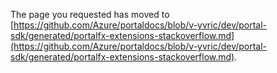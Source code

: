 <!-- TODO:  deprecate this document by removing it.  It has been  replaced by portalfx-extensions-stackoverflow.md -->

The page you requested has moved to [https://github.com/Azure/portaldocs/blob/v-yvric/dev/portal-sdk/generated/portalfx-extensions-stackoverflow.md](https://github.com/Azure/portaldocs/blob/v-yvric/dev/portal-sdk/generated/portalfx-extensions-stackoverflow.md). 

<!--Original content 
gitdown": "contents", "maxLevel": 2}

gitdown": "include-file", "file": "./portalfx-extensions-stackoverflow.md"}
-->
